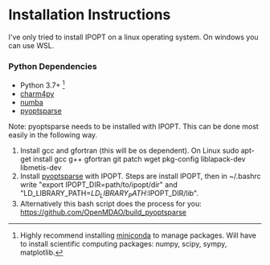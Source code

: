 # Installation Instructions

I've only tried to install IPOPT on a linux operating system.  On windows you can use WSL.

### Python Dependencies
- Python 3.7+ [^1]
- [charm4py](https://charm4py.readthedocs.io/en/latest/install.html)
- [numba](https://numba.readthedocs.io/en/stable/user/installing.html)
- [pyoptsparse](https://mdolab-pyoptsparse.readthedocs-hosted.com/en/latest/install.html#)

Note: pyoptsparse needs to be installed with IPOPT.  This can be done most easily in the 
following way.
1. Install gcc and gfortran (this will be os dependent).  On Linux sudo apt-get install gcc g++ gfortran git patch wget pkg-config liblapack-dev libmetis-dev
2. Install [pyoptsparse](https://mdolab-pyoptsparse.readthedocs-hosted.com/en/latest/optimizers/pyipopt.html) with IPOPT.  Steps are install IPOPT, then in ~/.bashrc write "export IPOPT_DIR=path/to/ipopt/dir" and "LD_LIBRARY_PATH=${LD_LIBRARY_PATH}:$IPOPT_DIR/lib".
3. Alternatively this bash script does the process for you: https://github.com/OpenMDAO/build_pyoptsparse

[^1]: Highly recommend installing [miniconda](https://docs.conda.io/en/latest/miniconda.html) to manage packages.  Will have to install scientific computing packages: numpy, scipy, sympy, matplotlib.